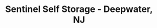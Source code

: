 ---
title: "Sentinel Self Storage - Deepwater, NJ"
url: /pennsville/sentinel-self-storage-deepwater-nj/
shop: Mieten
---